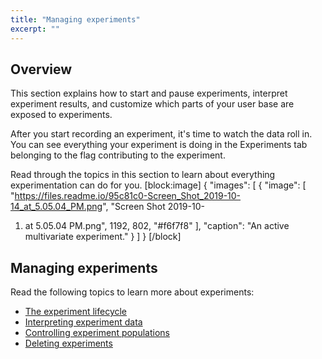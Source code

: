 ```yaml
---
title: "Managing experiments"
excerpt: ""
---
```

## Overview
This section explains how to start and pause experiments, interpret experiment results, and customize which parts of your user base are exposed to experiments.

After you start recording an experiment, it's time to watch the data roll in. You can see everything your experiment is doing in the Experiments tab belonging to the flag contributing to the experiment.

Read through the topics in this section to learn about everything experimentation can do for you.
[block:image]
{
  "images": [
    {
      "image": [
        "https://files.readme.io/95c81c0-Screen_Shot_2019-10-14_at_5.05.04_PM.png",
        "Screen Shot 2019-10-
1. at 5.05.04 PM.png",
        1192,
        802,
        "#f6f7f8"
      ],
      "caption": "An active multivariate experiment."
    }
  ]
}
[/block]

## Managing experiments
Read the following topics to learn more about experiments:
* [The experiment lifecycle](./experimentation-lifecycle)
* [Interpreting experiment data](./experimentation-interpret) 
* [Controlling experiment populations](./experimentation-targeting) 
* [Deleting experiments](./experimentation-delete)